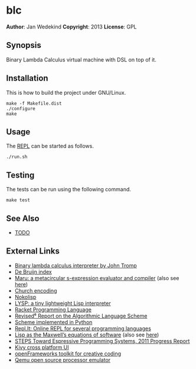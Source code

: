 blc
===

**Author**:       Jan Wedekind
**Copyright**:    2013
**License**:      GPL

Synopsis
--------

Binary Lambda Calculus virtual machine with DSL on top of it.

Installation
------------

This is how to build the project under GNU/Linux.

    make -f Makefile.dist
    ./configure
    make

Usage
-----

The [REPL](http://en.wikipedia.org/wiki/Read-eval-print\_loop) can be started as follows.

    ./run.sh

Testing
-------

The tests can be run using the following command.

    make test

See Also
--------

* [TODO](TODO.html)

External Links
--------------

* [Binary lambda calculus interpreter by John Tromp](http://homepages.cwi.nl/~tromp/cl/cl.html)
* [De Bruijn index](http://en.wikipedia.org/wiki/De\_Bruijn\_index)
* [Maru: a metacircular s-expression evaluator and compiler](http://piumarta.com/software/maru/) (also see [here](https://github.com/kstephens/maru))
* [Church encoding](http://en.wikipedia.org/wiki/Church\_encoding)
* [Nokolisp](http://koti.welho.com/tnoko/Nokolisp.htm)
* [LYSP: a tiny lightweight Lisp interpreter](http://piumarta.com/software/lysp/)
* [Racket Programming Language](http://www.racket-lang.org/)
* [Revised⁶ Report on the Algorithmic Language Scheme](http://www.r6rs.org/)
* [Scheme implemented in Python](https://github.com/codebox/scheme-interpreter/blob/master/scheme.py)
* [Repl.It: Online REPL for several programming languages](http://repl.it/)
* [Lisp as the Maxwell’s equations of software](http://www.michaelnielsen.org/ddi/lisp-as-the-maxwells-equations-of-software/) (also see [here](http://gliese1337.blogspot.co.uk/2012/04/schrodingers-equation-of-software.html))
* [STEPS Toward Espressive Programming Systems, 2011 Progress Report](http://www.vpri.org/pdf/tr2011004\_steps11.pdf)
* [Kivy cross platform UI](http://kivy.org/)
* [openFrameworks toolkit for creative coding](http://www.openframeworks.cc)
* [Qemu open source processor emulator](http://qemu.org/Manual)
